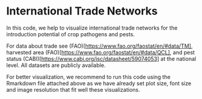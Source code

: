 # International Trade Networks
 In this code, we help to visualize international trade networks for the introduction potential of crop pathogens and pests.
 
For data about trade see (FAO)[https://www.fao.org/faostat/en/#data/TM], harvested area (FAO)[https://www.fao.org/faostat/en/#data/QCL], and pest status (CABI)[https://www.cabi.org/isc/datasheet/59074053] at the national level. All datasets are publicly available.

For better visualization, we recommend to run this code using the Rmarkdown file attached above as we have already set plot size, font size and image resolution that fit well these visualizations.
